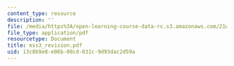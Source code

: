 ```yaml
---
content_type: resource
description: ''
file: /media/https%3A/open-learning-course-data-rc.s3.amazonaws.com/21w-730-2-the-creative-spark-fall-2004/13c8b9e8e06b00cd031c9d93dac2d59a_ess3_revision.pdf
file_type: application/pdf
resourcetype: Document
title: ess3_revision.pdf
uid: 13c8b9e8-e06b-00cd-031c-9d93dac2d59a
---
```

